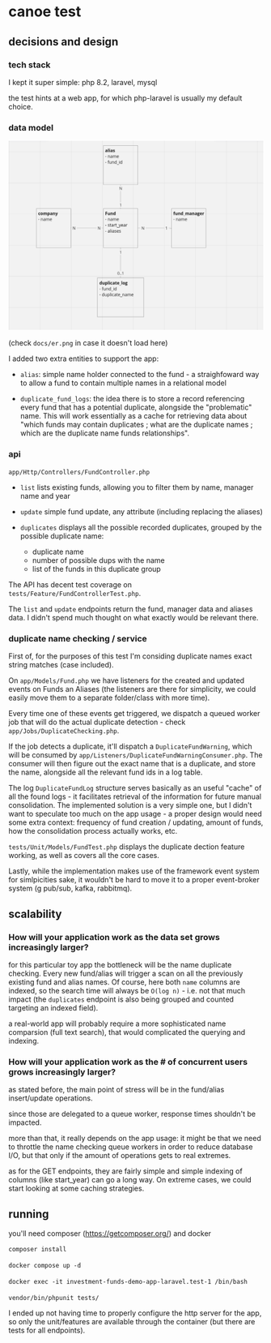 

# canoe test

## decisions and design

### tech stack

I kept it super simple: php 8.2, laravel, mysql

the test hints at a web app, for which php-laravel is usually my default choice.  


### data model

![ER Diagram](docs/er.png)

(check `docs/er.png` in case it doesn't load here)

I added two extra entities to support the app:
    
 - `alias`: simple name holder connected to the fund - a straighfoward way to allow a fund to contain multiple names in a relational model

 - `duplicate_fund_logs`: the idea there is to store a record referencing every fund that has a potential duplicate, alongside the "problematic" name. This will work essentially as a cache for retrieving data about "which funds may contain duplicates ; what are the duplicate names ; which are the duplicate name funds relationships". 

### api

`app/Http/Controllers/FundController.php`

- `list` lists existing funds, allowing you to filter them by name, manager name and year

- `update` simple fund update, any attribute (including replacing the aliases)

- `duplicates` displays all the possible recorded duplicates, grouped by the possible duplicate name: 

    - duplicate name
    - number of possible dups with the name
    - list of the funds in this duplicate group

The API has decent test coverage on `tests/Feature/FundControllerTest.php`.


The `list` and `update` endpoints return the fund, manager data and aliases data. I didn't spend much thought on what exactly would be relevant there.


### duplicate name checking / service

First of, for the purposes of this test I'm considing duplicate names exact string matches (case included). 

On `app/Models/Fund.php` we have listeners for the created and updated events on Funds an Aliases (the listeners are there for simplicity, we could easily move them to a separate folder/class with more time). 

Every time one of these events get triggered, we dispatch a queued worker job that will do the actual duplicate detection - check `app/Jobs/DuplicateChecking.php`.

If the job detects a duplicate, it'll dispatch a `DuplicateFundWarning`, which will be consumed by `app/Listeners/DuplicateFundWarningConsumer.php`. The consumer will then figure out the exact name that is a duplicate, and store the name, alongside all the relevant fund ids in a log table.

The log `DuplicateFundLog` structure serves basically as an useful "cache" of all the found logs - it facilitates retrieval of the information for future manual consolidation. The implemented solution is a very simple one, but I didn't want to speculate too much on the app usage - a proper design would need some extra context: frequency of fund creation / updating, amount of funds, how the consolidation process actually works, etc.

`tests/Unit/Models/FundTest.php` displays the duplicate dection feature working, as well as covers all the core cases.

Lastly, while the implementation makes use of the framework event system for simlpicities sake, it wouldn't be hard to move it to a proper event-broker system (g pub/sub, kafka, rabbitmq).

## scalability


### How will your application work as the data set grows increasingly larger?

for this particular toy app the bottleneck will be the name duplicate checking. Every new fund/alias will trigger a scan on all the previously existing fund and alias names. Of course, here both `name` columns are indexed, so the search time will always be `O(log n)` - i.e. not that much impact (the `duplicates` endpoint is also being grouped and counted targeting an indexed field).

a real-world app will probably require a more sophisticated name comparsion (full text search), that would complicated the querying and indexing. 

### How will your application work as the # of concurrent users grows increasingly larger?

as stated before, the main point of stress will be in the fund/alias insert/update operations.

since those are delegated to a queue worker, response times shouldn't be impacted. 

more than that, it really depends on the app usage: it might be that we need to throttle the name checking queue workers in order to reduce database I/O, but that only if the amount of operations 
gets to real extremes.

as for the GET endpoints, they are fairly simple and simple indexing of columns (like start_year) can go a long way. On extreme cases, we could start looking at some caching strategies. 



## running

you'll need composer (https://getcomposer.org/) and docker

```
composer install

docker compose up -d

docker exec -it investment-funds-demo-app-laravel.test-1 /bin/bash

vendor/bin/phpunit tests/

```

I ended up not having time to properly configure the http server for the app, so only the unit/features are available through the container (but there are tests for all endpoints).
